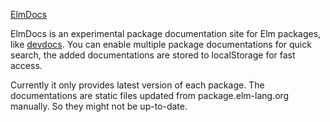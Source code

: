 [ElmDocs](http://jackysee.github.io/elmdocs)

ElmDocs is an experimental package documentation site for Elm packages, like [devdocs](http://devdocs.io).
You can enable multiple package documentations for quick search, the added documentations are stored to 
localStorage for fast access.

Currently it only provides latest version of each package. The documentations are static files updated from 
package.elm-lang.org manually. So they might not be up-to-date.

